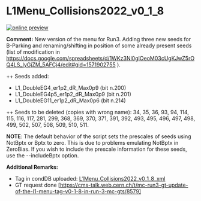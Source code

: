 # L1Menu_Collisions2022_v0_1_8

[![online preview](https://img.shields.io/badge/Online%20preview-click%20here-blue)](https://htmlpreview.github.io/?https://github.com/caruta/L1MenuRun3/blob/patch-1/preliminary/L1Menu_Collisions2022_v0_1_8/L1Menu_Collisions2022_v0_1_8.html)

**Comment:** 
New version of the menu for Run3. 
Adding three new seeds for B-Parking and renaming/shifting in position of some already present seeds (list of modification in https://docs.google.com/spreadsheets/d/1WKz3Nl0gIOeoM03cUgKJwZ5rOQ4LS_lyGjZM_5AFCj4/edit#gid=1571902755 ).

++ Seeds added:
- L1_DoubleEG4_er1p2_dR_Max0p9 (bit n.200)
- L1_DoubleEG4p5_er1p2_dR_Max0p9 (bit n.201)
- L1_DoubleEG11_er1p2_dR_Max0p6 (bit n.214)

++ Seeds to be deleted (copies with wrong name): 34, 35, 36, 93, 94, 114, 115, 116, 117, 281, 299, 368, 369, 370, 371, 391, 392, 493, 495, 496, 497, 498, 499, 502, 507, 508, 509, 510, 511.

**NOTE**: The default behavior of the script sets the prescales of seeds using NotBptx or Bptx to zero. This is due to problems emulating NotBptx in ZeroBias. If you wish to include the prescale information for these seeds, use the --includeBptx option.

**Additional Remarks:**

- Tag in condDB uploaded: [L1Menu_Collisions2022_v0_1_8_xml](https://cms-conddb.cern.ch/cmsDbBrowser/search/Prod/L1Menu_Collisions2022_v0_1_8_xml)
- GT request done [https://cms-talk.web.cern.ch/t/mc-run3-gt-update-of-the-l1-menu-tag-v0-1-8-in-run-3-mc-gts/8579]

